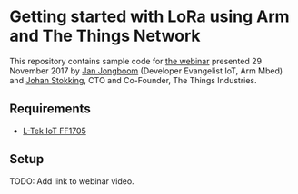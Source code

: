 # Getting started with LoRa using Arm and The Things Network

This repository contains sample code for [the webinar](https://os.mbed.com/blog/entry/Getting-started-with-LoRa-using-Arm-Mbed/) presented 29 November 2017 by [Jan Jongboom](https://github.com/janjongboom) (Developer Evangelist IoT, Arm Mbed) and [Johan Stokking](https://github.com/johanstokking), CTO and Co-Founder, The Things Industries.

## Requirements

- [L-Tek IoT FF1705](https://l-tek.si/web-shop/ltek-iot-ff1705/)

## Setup

TODO: Add link to webinar video.